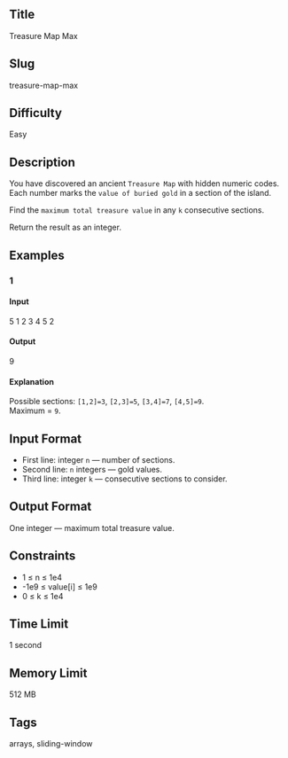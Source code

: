 ## Title
Treasure Map Max

## Slug
treasure-map-max

## Difficulty
Easy

## Description
You have discovered an ancient `Treasure Map` with hidden numeric codes.  
Each number marks the `value of buried gold` in a section of the island.  

Find the `maximum total treasure value` in any `k` consecutive sections.

Return the result as an integer.

## Examples

### 1
#### Input
5
1 2 3 4 5
2

#### Output
9

#### Explanation
Possible sections: `[1,2]=3`, `[2,3]=5`, `[3,4]=7`, `[4,5]=9`.  
Maximum = `9`.

## Input Format
- First line: integer `n` — number of sections.  
- Second line: `n` integers — gold values.  
- Third line: integer `k` — consecutive sections to consider.

## Output Format
One integer — maximum total treasure value.

## Constraints
- 1 ≤ n ≤ 1e4  
- -1e9 ≤ value[i] ≤ 1e9  
- 0 ≤ k ≤ 1e4  

## Time Limit
1 second

## Memory Limit
512 MB

## Tags
arrays, sliding-window
